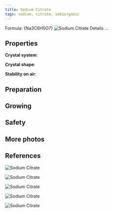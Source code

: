 ```yaml
---
title: Sodium Citrate
tags: sodium, citrate, semiorganic
---
```

Formula: {Na3C6H5O7}
![Sodium Citrate](@root/crystals/images/sodium-citrate/dsc00469.jpg)
<span class="cut">Details ...</span>
## Properties
**Crystal system**:

**Crystal shape**:

**Stability on air**:
## Preparation
## Growing
## Safety
## More photos
## References
![Sodium Citrate](@root/crystals/images/sodium-citrate/dsc00463.jpg)

![Sodium Citrate](@root/crystals/images/sodium-citrate/dsc00472.jpg)

![Sodium Citrate](@root/crystals/images/sodium-citrate/dsc00475.jpg)

![Sodium Citrate](@root/crystals/images/sodium-citrate/dsc00461.jpg)

![Sodium Citrate](@root/crystals/images/sodium-citrate/dsc00470.jpg)

